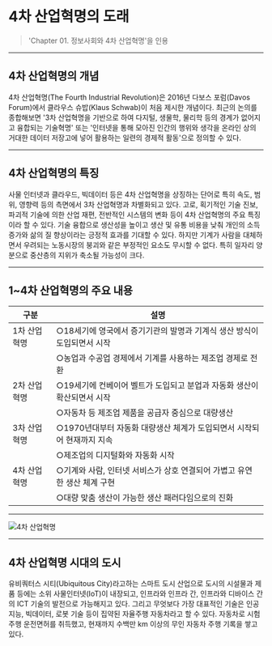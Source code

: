 # 4차 산업혁명의 도래

>'Chapter 01. 정보사회와 4차 산업혁명'을 인용
***
## 4차 산업혁명의 개념
4차 산업혁명(The Fourth Industrial Revolution)은 2016년 다보스 포럼(Davos Forum)에서 클라우스 슈밥(Klaus Schwab)이 처음 제시한 개념이다. 
최근의 논의를 종합해보면 '3차 산업혁명을 기반으로 하여 다지털, 생물학, 물리학 등의 경계가 없어지고 융합되는 기술혁명' 
또는 '인터넷을 통해 모아진 인간의 행위와 생각을 온라인 상의 거대한 데이터 저장고에 넣어 활용하는 일련의 경제적 활동'으로 정의할 수 있다.
***
## 4차 산업혁명의 특징
사물 인터넷과 클라우드, 빅데이터 등은 4차 산업혁명을 상징하는 단어로 특히 속도, 범위, 영향력 등의 측면에서 3차 산업혁명과 차별화되고 있다.
고로, 획기적인 기술 진보, 파괴적 기술에 의한 산업 재편, 전반적인 시스템의 변화 등이 4차 산업혁명의 주요 특징이라 할 수 있다. 
기술 융합으로 생산성을 높이고 생산 및 유통 비용을 낮춰 개인의 소득 증가와 삶의 질 향상이라는 긍정적 효과를 기대할 수 있다. 
하지만 기계가 사람을 대체하면서 우려되는 노동시장의 붕괴와 같은 부정적인 요소도 무시할 수 없다. 
특히 일자리 양분으로 중산층의 지위가 축소될 가능성이 크다.
***
## 1~4차 산업혁명의 주요 내용
|구분|설명|
|---|---|
|1차 산업혁명|○18세기에 영국에서 증기기관의 발명과 기계식 생산 방식이 도입되면서 시작|
||○농업과 수공업 경제에서 기계를 사용하는 제조업 경제로 전환|
|2차 산업혁명|○19세기에 컨베이어 벨트가 도입되고 분업과 자동화 생산이 확산되면서 시작|
||○자동차 등 제조업 제품을 공급자 중심으로 대량생산|
|3차 산업혁명|○1970년대부터 자동화 대량생산 체계가 도입되면서 시작되어 현재까지 지속|
||○제조업의 디지털화와 자동화 시작|
|4차 산업혁명|○기계와 사람, 인터넷 서비스가 상호 연결되어 가볍고 유연한 생산 체계 구현|
||○대량 맞춤 생산이 가능한 생산 패러다임으로의 진화|
***
![4차 산업혁명]("./img/그림01_3차산업과4차산업.jpg")
***
## 4차 산업혁명 시대의 도시
유비쿼터스 시티(Ubiquitous City)라고하는 스마트 도시 산업으로 도시의 시설물과 제품 등에는 소위 사물인터넷(IoT)이 내장되고, 인프라와 인프라 간, 인프라와 디바이스 간의 ICT 기술의 발전으로 가능해지고 있다.
그리고 무엇보다 가장 대표적인 기술은 인공지능, 빅데이터, 로봇 기술 등이 집약된 자율주행 자동차라고 할 수 있다. 자동차로 시험주행 운전면허를 취득했고, 현재까지 수백만 km 이상의 무인 자동차 주행 기록을 쌓고 있다.
